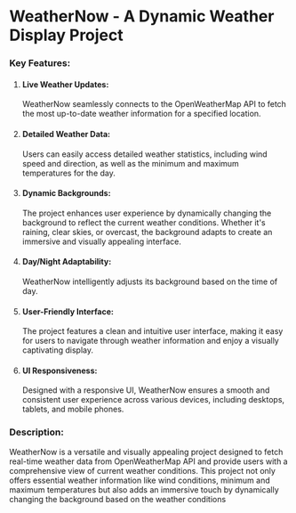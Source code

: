 <h1>WeatherNow - A Dynamic Weather Display Project</h1>

<h3>Key Features:</h3>
<ol>
  <li>
    <h4>Live Weather Updates: </h4>
    <p>WeatherNow seamlessly connects to the OpenWeatherMap API to fetch the most up-to-date weather information for a specified location.</p>
  </li>
   <li>
    <h4>Detailed Weather Data:</h4>
    <p>Users can easily access detailed weather statistics, including wind speed and direction, as well as the minimum and maximum temperatures for the day.</p>
  </li>
  <li>
    <h4>Dynamic Backgrounds:</h4>
    <p>The project enhances user experience by dynamically changing the background to reflect the current weather conditions. Whether it's raining, clear skies, or overcast, the     background adapts to create an immersive and visually appealing interface.</p>
  </li>
  <li>
    <h4>Day/Night Adaptability:</h4>
    <p> WeatherNow intelligently adjusts its background based on the time of day.</p>
  </li>
  <li>
    <h4>User-Friendly Interface:</h4>
    <p>The project features a clean and intuitive user interface, making it easy for users to navigate through weather information and enjoy a visually captivating display.</p>
  </li>
  <li>
    <h4>UI Responsiveness:</h4>
    <p>Designed with a responsive UI, WeatherNow ensures a smooth and consistent user experience across various devices, including desktops, tablets, and mobile phones.</p>
  </li>
</ol>
<h3>Description:</h3>
<p>WeatherNow is a versatile and visually appealing project designed to fetch real-time weather data from OpenWeatherMap API and provide users with a comprehensive view of current weather conditions. This project not only offers essential weather information like wind conditions, minimum and maximum temperatures but also adds an immersive touch by dynamically changing the background based on the weather conditions</p>
